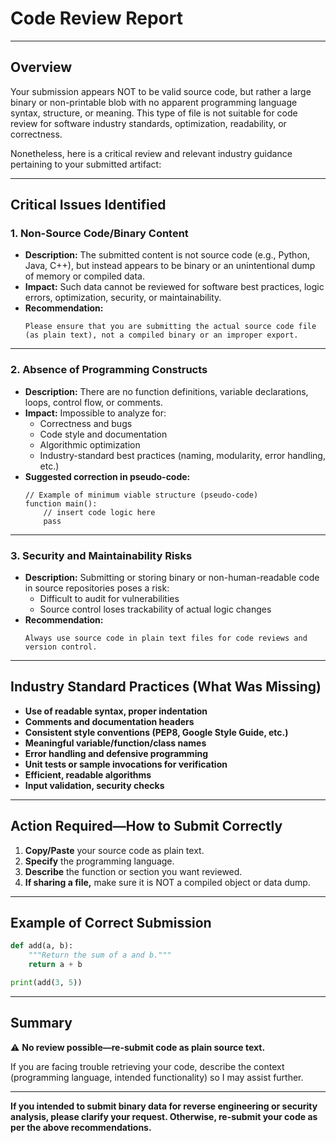 # Code Review Report

---

## Overview

Your submission appears NOT to be valid source code, but rather a large binary or non-printable blob with no apparent programming language syntax, structure, or meaning. This type of file is not suitable for code review for software industry standards, optimization, readability, or correctness.

Nonetheless, here is a critical review and relevant industry guidance pertaining to your submitted artifact:

---

## Critical Issues Identified

### 1. **Non-Source Code/Binary Content**

- **Description:** The submitted content is not source code (e.g., Python, Java, C++), but instead appears to be binary or an unintentional dump of memory or compiled data.
- **Impact:** Such data cannot be reviewed for software best practices, logic errors, optimization, security, or maintainability.
- **Recommendation:**
  ```plaintext
  Please ensure that you are submitting the actual source code file (as plain text), not a compiled binary or an improper export.
  ```

---

### 2. **Absence of Programming Constructs**

- **Description:** There are no function definitions, variable declarations, loops, control flow, or comments.
- **Impact:** Impossible to analyze for:
  - Correctness and bugs
  - Code style and documentation
  - Algorithmic optimization
  - Industry-standard best practices (naming, modularity, error handling, etc.)
- **Suggested correction in pseudo-code:**
  ```pseudo
  // Example of minimum viable structure (pseudo-code)
  function main():
      // insert code logic here
      pass
  ```

---

### 3. **Security and Maintainability Risks**

- **Description:** Submitting or storing binary or non-human-readable code in source repositories poses a risk:
  - Difficult to audit for vulnerabilities
  - Source control loses trackability of actual logic changes
- **Recommendation:**
  ```plaintext
  Always use source code in plain text files for code reviews and version control.
  ```

---

## Industry Standard Practices (What Was Missing)

- **Use of readable syntax, proper indentation**
- **Comments and documentation headers**
- **Consistent style conventions (PEP8, Google Style Guide, etc.)**
- **Meaningful variable/function/class names**
- **Error handling and defensive programming**
- **Unit tests or sample invocations for verification**
- **Efficient, readable algorithms**
- **Input validation, security checks**

---

## Action Required—How to Submit Correctly

1. **Copy/Paste** your source code as plain text.
2. **Specify** the programming language.
3. **Describe** the function or section you want reviewed.
4. **If sharing a file,** make sure it is NOT a compiled object or data dump.

---

## Example of Correct Submission

```python
def add(a, b):
    """Return the sum of a and b."""
    return a + b

print(add(3, 5))
```

---

## Summary

:warning: **No review possible—re-submit code as plain source text.**

If you are facing trouble retrieving your code, describe the context (programming language, intended functionality) so I may assist further.

---

**If you intended to submit binary data for reverse engineering or security analysis, please clarify your request. Otherwise, re-submit your code as per the above recommendations.**